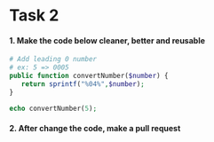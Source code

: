 # Task 2

#### 1. Make the code below cleaner, better and reusable

```php
# Add leading 0 number
# ex: 5 => 0005
public function convertNumber($number) {
   return sprintf("%04%",$number);
}

echo convertNumber(5);
```

#### 2. After change the code, make a pull request
